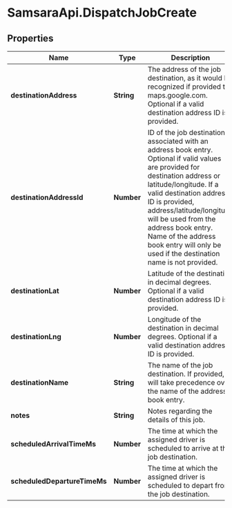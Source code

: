 # SamsaraApi.DispatchJobCreate

## Properties
Name | Type | Description | Notes
------------ | ------------- | ------------- | -------------
**destinationAddress** | **String** | The address of the job destination, as it would be recognized if provided to maps.google.com. Optional if a valid destination address ID is provided. | [optional] 
**destinationAddressId** | **Number** | ID of the job destination associated with an address book entry. Optional if valid values are provided for destination address or latitude/longitude. If a valid destination address ID is provided, address/latitude/longitude will be used from the address book entry. Name of the address book entry will only be used if the destination name is not provided. | [optional] 
**destinationLat** | **Number** | Latitude of the destination in decimal degrees. Optional if a valid destination address ID is provided. | [optional] 
**destinationLng** | **Number** | Longitude of the destination in decimal degrees. Optional if a valid destination address ID is provided. | [optional] 
**destinationName** | **String** | The name of the job destination. If provided, it will take precedence over the name of the address book entry. | [optional] 
**notes** | **String** | Notes regarding the details of this job. | [optional] 
**scheduledArrivalTimeMs** | **Number** | The time at which the assigned driver is scheduled to arrive at the job destination. | 
**scheduledDepartureTimeMs** | **Number** | The time at which the assigned driver is scheduled to depart from the job destination. | [optional] 


